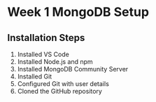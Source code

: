 # Week 1 MongoDB Setup

## Installation Steps
1. Installed VS Code
2. Installed Node.js and npm
3. Installed MongoDB Community Server
4. Installed Git
5. Configured Git with user details
6. Cloned the GitHub repository

